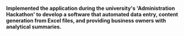 #### Implemented the application during the university's 'Administration Hackathon' to develop a software that automated data entry, content generation from Excel files, and providing business owners with analytical summaries.
